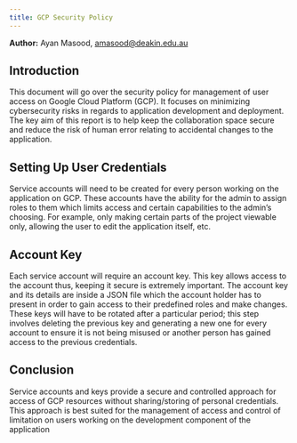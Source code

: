 ```yaml
---
title: GCP Security Policy
---
```


**Author:** Ayan Masood, amasood@deakin.edu.au

## Introduction

This document will go over the security policy for management of user access on Google Cloud
Platform (GCP). It focuses on minimizing cybersecurity risks in regards to application development
and deployment. The key aim of this report is to help keep the collaboration space secure and reduce
the risk of human error relating to accidental changes to the application.

## Setting Up User Credentials

Service accounts will need to be created for every person working on the application on GCP. These
accounts have the ability for the admin to assign roles to them which limits access and certain
capabilities to the admin’s choosing. For example, only making certain parts of the project viewable
only, allowing the user to edit the application itself, etc.

## Account Key

Each service account will require an account key. This key allows access to the account thus,
keeping it secure is extremely important. The account key and its details are inside a JSON file
which the account holder has to present in order to gain access to their predefined roles and make
changes. These keys will have to be rotated after a particular period; this step involves deleting
the previous key and generating a new one for every account to ensure it is not being misused or
another person has gained access to the previous credentials.

## Conclusion

Service accounts and keys provide a secure and controlled approach for access of GCP resources
without sharing/storing of personal credentials. This approach is best suited for the management of
access and control of limitation on users working on the development component of the application
